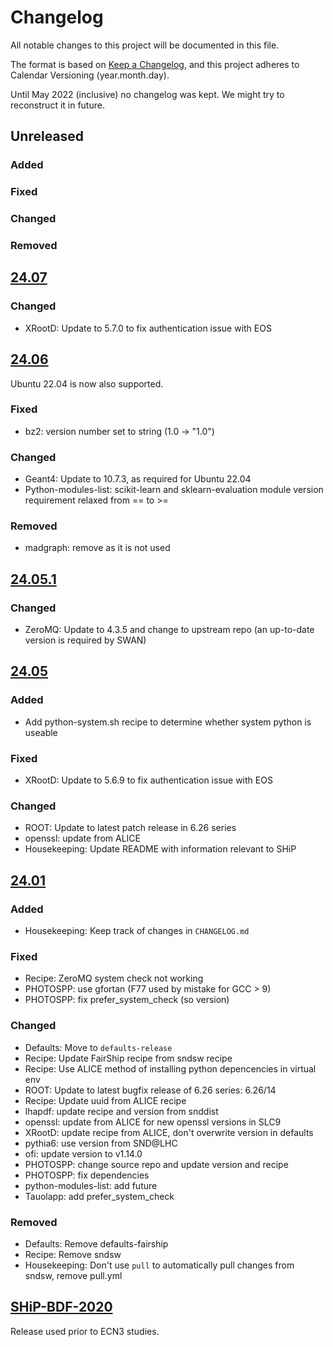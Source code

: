 # Changelog

All notable changes to this project will be documented in this file.

The format is based on [Keep a Changelog](https://keepachangelog.com/en/1.1.0/), and this project adheres to Calendar Versioning (year.month.day).

Until May 2022 (inclusive) no changelog was kept. We might try to reconstruct it in future.

## Unreleased

### Added

### Fixed

### Changed

### Removed

## [24.07](https://github.com/ShipSoft/shipdist/tree/24.07)

### Changed

* XRootD: Update to 5.7.0 to fix authentication issue with EOS

## [24.06](https://github.com/ShipSoft/shipdist/tree/24.06)

Ubuntu 22.04 is now also supported.

### Fixed

* bz2: version number set to string (1.0 -> "1.0")

### Changed

* Geant4: Update to 10.7.3, as required for Ubuntu 22.04
* Python-modules-list: scikit-learn and sklearn-evaluation module version requirement relaxed from == to >=

### Removed

* madgraph: remove as it is not used

## [24.05.1](https://github.com/ShipSoft/shipdist/tree/24.05.1)

### Changed

* ZeroMQ: Update to 4.3.5 and change to upstream repo (an up-to-date version is required by SWAN)

## [24.05](https://github.com/ShipSoft/shipdist/tree/24.05)

### Added

* Add python-system.sh recipe to determine whether system python is useable

### Fixed

* XRootD: Update to 5.6.9 to fix authentication issue with EOS

### Changed

* ROOT: Update to latest patch release in 6.26 series
* openssl: update from ALICE
* Housekeeping: Update README with information relevant to SHiP

## [24.01](https://github.com/ShipSoft/shipdist/tree/24.01)

### Added

* Housekeeping: Keep track of changes in `CHANGELOG.md`

### Fixed

* Recipe: ZeroMQ system check not working
* PHOTOSPP: use gfortan (F77 used by mistake for GCC > 9)
* PHOTOSPP: fix prefer_system_check (so version)

### Changed

* Defaults: Move to `defaults-release`
* Recipe: Update FairShip recipe from sndsw recipe
* Recipe: Use ALICE method of installing python depencencies in virtual env
* ROOT: Update to latest bugfix release of 6.26 series: 6.26/14
* Recipe: Update uuid from ALICE recipe
* lhapdf: update recipe and version from snddist
* openssl: update from ALICE for new openssl versions in SLC9
* XRootD: update recipe from ALICE, don't overwrite version in defaults
* pythia6: use version from SND@LHC
* ofi: update version to v1.14.0
* PHOTOSPP: change source repo and update version and recipe
* PHOTOSPP: fix dependencies
* python-modules-list: add future
* Tauolapp: add prefer_system_check

### Removed

* Defaults: Remove defaults-fairship
* Recipe: Remove sndsw
* Housekeeping: Don't use `pull` to automatically pull changes from sndsw, remove pull.yml

## [SHiP-BDF-2020](https://github.com/ShipSoft/shipdist/commit/a3e02452a66000efb7ee1cc68c955113b3ca2e06)

Release used prior to ECN3 studies.
